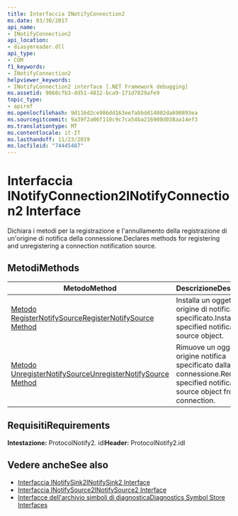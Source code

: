```yaml
---
title: Interfaccia INotifyConnection2
ms.date: 03/30/2017
api_name:
- INotifyConnection2
api_location:
- diasymreader.dll
api_type:
- COM
f1_keywords:
- INotifyConnection2
helpviewer_keywords:
- INotifyConnection2 interface [.NET Framework debugging]
ms.assetid: 9868cfb3-dd51-4812-bca9-171d7829afe9
topic_type:
- apiref
ms.openlocfilehash: 9d116d2ce986dd163ee7abbdd14002da690893ea
ms.sourcegitcommit: 9a39f2a06f110c9c7ca54ba216900d038aa14ef3
ms.translationtype: MT
ms.contentlocale: it-IT
ms.lasthandoff: 11/23/2019
ms.locfileid: "74445487"
---
```

# <a name="inotifyconnection2-interface"></a><span data-ttu-id="f9687-102">Interfaccia INotifyConnection2</span><span class="sxs-lookup"><span data-stu-id="f9687-102">INotifyConnection2 Interface</span></span>
<span data-ttu-id="f9687-103">Dichiara i metodi per la registrazione e l'annullamento della registrazione di un'origine di notifica della connessione.</span><span class="sxs-lookup"><span data-stu-id="f9687-103">Declares methods for registering and unregistering a connection notification source.</span></span>  
  
## <a name="methods"></a><span data-ttu-id="f9687-104">Metodi</span><span class="sxs-lookup"><span data-stu-id="f9687-104">Methods</span></span>  
  
|<span data-ttu-id="f9687-105">Metodo</span><span class="sxs-lookup"><span data-stu-id="f9687-105">Method</span></span>|<span data-ttu-id="f9687-106">Descrizione</span><span class="sxs-lookup"><span data-stu-id="f9687-106">Description</span></span>|  
|------------|-----------------|  
|[<span data-ttu-id="f9687-107">Metodo RegisterNotifySource</span><span class="sxs-lookup"><span data-stu-id="f9687-107">RegisterNotifySource Method</span></span>](../../../../docs/framework/unmanaged-api/diagnostics/inotifyconnection2-registernotifysource-method.md)|<span data-ttu-id="f9687-108">Installa un oggetto origine di notifica specificato.</span><span class="sxs-lookup"><span data-stu-id="f9687-108">Installs a specified notification source object.</span></span>|  
|[<span data-ttu-id="f9687-109">Metodo UnregisterNotifySource</span><span class="sxs-lookup"><span data-stu-id="f9687-109">UnregisterNotifySource Method</span></span>](../../../../docs/framework/unmanaged-api/diagnostics/inotifyconnection2-unregisternotifysource-method.md)|<span data-ttu-id="f9687-110">Rimuove un oggetto origine notifica specificato dalla connessione.</span><span class="sxs-lookup"><span data-stu-id="f9687-110">Removes a specified notification source object from the connection.</span></span>|  
  
## <a name="requirements"></a><span data-ttu-id="f9687-111">Requisiti</span><span class="sxs-lookup"><span data-stu-id="f9687-111">Requirements</span></span>  
 <span data-ttu-id="f9687-112">**Intestazione:** ProtocolNotify2. idl</span><span class="sxs-lookup"><span data-stu-id="f9687-112">**Header:** ProtocolNotify2.idl</span></span>  
  
## <a name="see-also"></a><span data-ttu-id="f9687-113">Vedere anche</span><span class="sxs-lookup"><span data-stu-id="f9687-113">See also</span></span>

- [<span data-ttu-id="f9687-114">Interfaccia INotifySink2</span><span class="sxs-lookup"><span data-stu-id="f9687-114">INotifySink2 Interface</span></span>](../../../../docs/framework/unmanaged-api/diagnostics/inotifysink2-interface.md)
- [<span data-ttu-id="f9687-115">Interfaccia INotifySource2</span><span class="sxs-lookup"><span data-stu-id="f9687-115">INotifySource2 Interface</span></span>](../../../../docs/framework/unmanaged-api/diagnostics/inotifysource2-interface.md)
- [<span data-ttu-id="f9687-116">Interfacce dell'archivio simboli di diagnostica</span><span class="sxs-lookup"><span data-stu-id="f9687-116">Diagnostics Symbol Store Interfaces</span></span>](../../../../docs/framework/unmanaged-api/diagnostics/diagnostics-symbol-store-interfaces.md)
